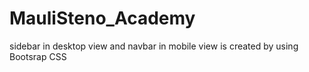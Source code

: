 # MauliSteno_Academy
sidebar in desktop view and navbar in mobile view is created by using Bootsrap CSS
